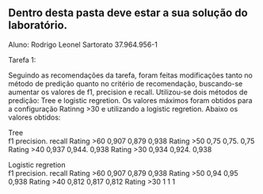 ## Dentro desta pasta deve estar a sua solução do laboratório.
Aluno: Rodrigo Leonel Sartorato 37.964.956-1

Tarefa 1:

Seguindo as recomendações da tarefa, foram feitas modificações tanto no método de predição quanto no critério de recomendação, buscando-se aumentar os valores de f1, precision e recall. Utilizou-se dois métodos de predição: Tree e logistic regretion. Os valores máximos foram obtidos para a configuração Ratinng >30 e utilizando a logistic regretion. Abaixo os valores obtidos:

Tree			
	         f1	     precision.   recall
Rating >60	0,907	     0,879        0,938
Rating >50	0,75	     0,75.        0,75
Rating >40	0,937	     0,944.       0,938
Rating >30	0,934	     0,924.       0,938
			
Logistic regretion			
	         f1	precision.       recall
Rating >60	0,907	0,879	        0,938
Rating >50	0,94	0,95	        0,938
Rating >40	0,812	0,817	        0,812
Rating >30	1	1	        1



